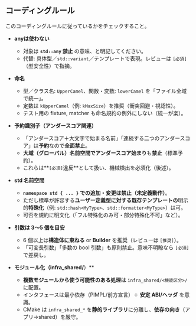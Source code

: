 
## コーディングルール
 
このコーディングルールに従っているかをチェックすること。
* **anyは使わない**

  * 対象は **`std::any` 禁止** の意味、と明記してください。
  * 代替: 具体型／`std::variant`／テンプレートで表現。レビューは `[必須]`（型安全性）で指摘。

* **命名**

  * 型／クラス名: `UpperCamel`、関数・変数: `lowerCamel` を「ファイル全域で統一」。
  * 定数は `kUpperCamel`（例: `kMaxSize`）を推奨（衝突回避・視認性）。
  * テスト用の fixture, matcher も命名規約の例外にしない（統一が楽）。

* **予約識別子（アンダースコア関連）**

  * 「アンダースコア＋大文字で始まる名前」「連続する二つのアンダースコア」は**予約**なので**全面禁止**。
  * **大域（グローバル）名前空間でアンダースコア始まり**も**禁止**（標準予約）。
  * これらは\*\*`[必須]`違反\*\*として扱い、機械検出を必須化（後述）。

* **std 名前空間**

  * **`namespace std { ... }` での追加・変更は禁止（未定義動作）**。
  * ただし標準が許容する**ユーザー定義型に対する既存テンプレートの**明示的**特殊化**（例: `std::hash<MyType>`、`std::formatter<MyType>`）は可。
  * 可否を規約に明文化（「フル特殊化のみ可・部分特殊化不可」など）。

* **引数は 3～5 個を目安**

  * 6 個以上は**構造体に束ねる** or **Builder** を推奨（レビューは `[推奨]`）。
  * 「可変長引数」「多数の bool 引数」も原則禁止。意味不明瞭なら `[必須]` で差戻し。

* **モジュール化（infra\_shared/**）\*\*

  * **複数モジュールから使う可能性のある処理は** `infra_shared/<機能区分>/` に配置。
  * インタフェースは最小依存（PIMPL/前方宣言）＋ **安定 ABI/ヘッダ** を意識。
  * CMake は `infra_shared_*` を**静的ライブラリ**に分離し、**依存の向き**（アプリ→shared）を厳守。

<!-- for GitHub Copilot review rule -->
 
[必須]: セキュリティ、バグ、重大な設計問題
[推奨]: パフォーマンス改善、可読性向上
[提案]: より良い実装方法の提案
[質問]: 実装意図の確認
[Nits]: 細かな修正（typo、フォーマットなど）
 
<!-- for GitHub Copilot review rule-->